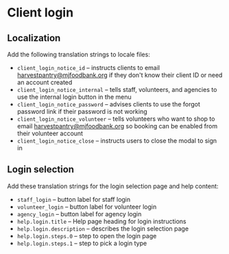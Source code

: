# Client login

## Localization

Add the following translation strings to locale files:

- `client_login_notice_id` – instructs clients to email harvestpantry@mjfoodbank.org if they don't know their client ID or need an account created
- `client_login_notice_internal` – tells staff, volunteers, and agencies to use the internal login button in the menu
- `client_login_notice_password` – advises clients to use the forgot password link if their password is not working
- `client_login_notice_volunteer` – tells volunteers who want to shop to email harvestpantry@mjfoodbank.org so booking can be enabled from their volunteer account
- `client_login_notice_close` – instructs users to close the modal to sign in

## Login selection

Add these translation strings for the login selection page and help content:

- `staff_login` – button label for staff login
- `volunteer_login` – button label for volunteer login
- `agency_login` – button label for agency login
- `help.login.title` – Help page heading for login instructions
- `help.login.description` – describes the login selection page
- `help.login.steps.0` – step to open the login page
- `help.login.steps.1` – step to pick a login type
